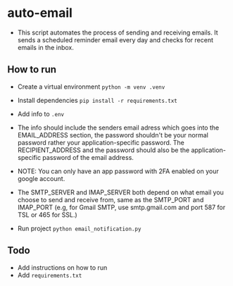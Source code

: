 # auto-email
* This script automates the process of sending and receiving emails.
It sends a scheduled reminder email every day and checks for recent emails in the inbox.


## How to run
* Create a virtual environment
`python -m venv .venv`

* Install dependencies
`pip install -r requirements.txt`

* Add info to `.env`
* The info should include the senders email adress which goes into the EMAIL_ADDRESS section, the password shouldn't be your normal password rather your application-specific password. The RECIPIENT_ADDRESS and the password should also be the application-specific password of the email address.

* NOTE: You can only have an app password with 2FA enabled on your google account.

* The SMTP_SERVER and IMAP_SERVER both depend on what email you choose to send and receive from, same as the SMTP_PORT and IMAP_PORT (e.g, for Gmail SMTP, use smtp.gmail.com and port 587 for TSL or 465 for SSL.) 

* Run project
`python email_notification.py `

## Todo
* Add instructions on how to run
* Add `requirements.txt`
